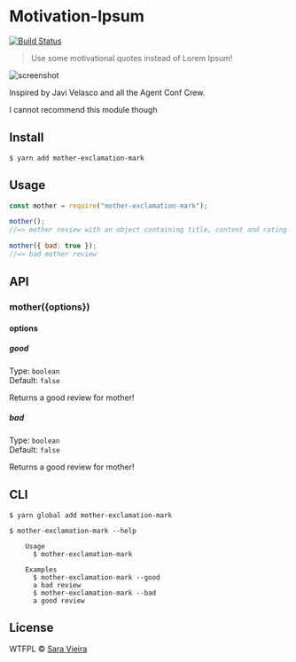 # Motivation-Ipsum

[![Build Status](https://travis-ci.com/lenmorld/motivation-ipsum.svg?branch=master)](https://travis-ci.com/lenmorld/motivation-ipsum)

> Use some motivational quotes instead of Lorem Ipsum!

![screenshot](image.png)

Inspired by Javi Velasco and all the Agent Conf Crew.

I cannot recommend this module though

## Install

```
$ yarn add mother-exclamation-mark
```

## Usage

```js
const mother = require("mother-exclamation-mark");

mother();
//=> mother review with an object containing title, content and rating

mother({ bad: true });
//=> bad mother review
```

## API

### mother({options})

#### options

##### good

Type: `boolean`<br>
Default: `false`

Returns a good review for mother!

##### bad

Type: `boolean`<br>
Default: `false`

Returns a good review for mother!

## CLI

```
$ yarn global add mother-exclamation-mark
```

```
$ mother-exclamation-mark --help

	Usage
	  $ mother-exclamation-mark

	Examples
	  $ mother-exclamation-mark --good
	  a bad review
	  $ mother-exclamation-mark --bad
	  a good review
```

## License

WTFPL © [Sara Vieira](http://iamsaravieira.com)

